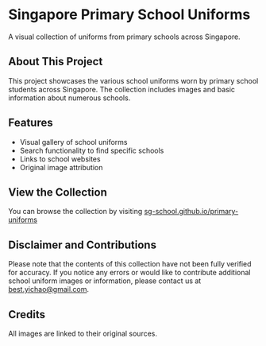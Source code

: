 # Singapore Primary School Uniforms

A visual collection of uniforms from primary schools across Singapore.

## About This Project

This project showcases the various school uniforms worn by primary school students across Singapore. The collection includes images and basic information about numerous schools.

## Features

- Visual gallery of school uniforms
- Search functionality to find specific schools
- Links to school websites
- Original image attribution

## View the Collection

You can browse the collection by visiting [sg-school.github.io/primary-uniforms](https://sg-school.github.io/primary-uniforms)

## Disclaimer and Contributions

Please note that the contents of this collection have not been fully verified for accuracy. If you notice any errors or would like to contribute additional school uniform images or information, please contact us at best.yichao@gmail.com.

## Credits

All images are linked to their original sources.
